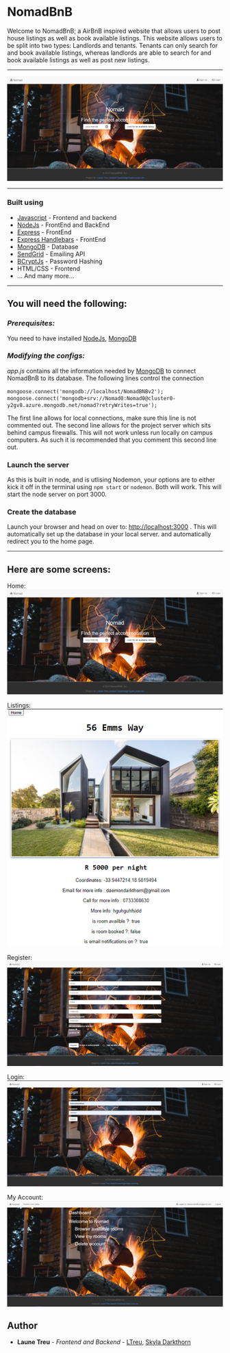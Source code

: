 # NomadBnB

Welcome to NomadBnB; a AirBnB inspired website that allows users to post house listings as well as book available listings. This website allows users to be split into two types: Landlords and tenants. Tenants can only search for and book available listings, whereas landlords are able to search for and book available listings as well as post new listings.

- - - -

![alt text](images/GitScreens/NomadHome.png?raw=true "Home")

- - - -

### Built using
* [Javascript](https://www.javascript.com/) - Frontend and backend
* [NodeJs](https://nodejs.org/en/) - FrontEnd and BackEnd
* [Express](https://expressjs.com/) - FrontEnd
* [Express Handlebars](https://www.npmjs.com/package/express-handlebars) - FrontEnd
* [MongoDB](https://www.mongodb.com/3) - Database
* [SendGrid](https://sendgrid.com/) - Emailing API
* [BCryptJs](https://www.npmjs.com/package/bcrypt) - Password Hashing
* HTML/CSS - Frontend
* ... And many more...

- - - -

## You will need the following:
### _Prerequisites:_
You need to have installed [NodeJs](https://nodejs.org/en/), [MongoDB](https://www.mongodb.com/3)

### _Modifying the configs:_
*app.js* contains all the information needed by [MongoDB](https://www.mongodb.com/3) to connect NomadBnB to its database. The following lines control the connection
```
mongoose.connect('mongodb://localhost/NomadBNBv2');
mongoose.connect('mongodb+srv://Nomad0:Nomad0@cluster0-y2gv8.azure.mongodb.net/nomad?retryWrites=true');
```
The first line allows for local connections, make sure this line is not commented out.
The second line allows for the project server which sits behind campus firewalls. This will not work unless run locally on campus computers. As such it is recommended that you comment this second line out.

### Launch the server
As this is built in node, and is utlising Nodemon, your options are to either kick it off in the terminal using ```npm start``` or ```nodemon```. Both will work. This will start the node server on port 3000.

### Create the database
Launch your browser and head on over to: [http://localhost:3000](http://localhost:3000) . This will automatically set up the database in your local server. and automatically redirect you to the home page. 

- - - -

## Here are some screens:
Home: 
![alt text](images/GitScreens/NomadHome.png?raw=true "Home")

Listings:
![alt text](images/GitScreens/NomadListings.png?raw=true "Listings")

Register:
![alt text](images/GitScreens/NomadRegister.png?raw=true "Register")

Login:
![alt text](images/GitScreens/NomadLogin.png?raw=true "Login")

My Account:
![alt text](images/GitScreens/NomadMyAccount.png?raw=true "My Account")


## Author
* **Laune Treu** - *Frontend and Backend* - [LTreu](https://github.com/ltreu), [Skyla Darkthorn](https://github.com/SkylaDarkthorn)